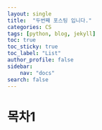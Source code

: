 ```yaml
---
layout: single
title:  "두번째 포스팅 입니다."
categories: CS
tags: [python, blog, jekyll]
toc: true
toc_sticky: true
toc_label: "List"
author_profile: false
sidebar:
    nav: "docs"
search: false
---
```

<h1>목차1</h1>